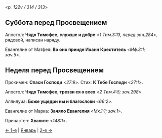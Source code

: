 
<*p. 122v / 314 / 313*>

## Суббота перед Просвещением

Апостол: **Чядо Тимофее, служше и добре** <*1 Тим.3:13, перед зач.284*>, рядовой, написан наряду. 

Евангелие от Матфея: **Во оно прииде Иоанн Креститель** <*Мф.3:1; зач.5*>. 

## Неделя перед Просвещением

Прокимен: **Спаси Господи** <*27:9*>. 
Стих: **К Тебе Господи** <*27:1*>. 

Апостол: **Чядо Тимофее, трезви ся о всех** <*2 Тим.4:5; зач.298*>. 

Аллилуиа: **Боже ущедри ны и благослови** <*66:2*>. 

Евангелие от Марка: **Зачяло Евангелия** <*Мк.1:1; зач.1*>. 

Причастен: **Хвалите** <*148:1*>. 

[← 1-е](01_01_AST.ru.md) | [Январь](README.md#1-й) | [2-е →](01_02_AST.ru.md)
